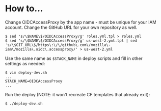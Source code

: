 # How to...

Change OIDCAccessProxy by the app name - must be unique for your IAM account.
Change the GitHub URL for your own repository as well.

```
$ sed 's/\$NAME\$/OIDCAccessProxy/g' roles.yml.tpl > roles.yml
$ sed 's/\$NAME\$/OIDCAccessProxy/g' us-west-2.yml.tpl | sed 's/\$GIT_URL\$/https\:\/\/github\.com\/mozilla\-iam\/mozilla\.oidc\.accessproxy/' > us-west-2.yml
```

Use the same name as `$STACK_NAME` in deploy scripts and fill in other settings as needed:

```
$ vim deploy-dev.sh
...
STACK_NAME=OIDCAccessProxy
...
```

Run the deploy (NOTE: it won't recreate CF templates that already exit):

```
$ ./deploy-dev.sh
```
